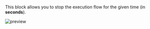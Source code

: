 This block allows you to stop the execution flow for the given time (in **seconds**).

![preview](/images/controls/delay-en.png)